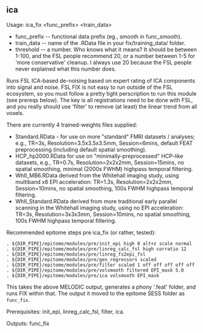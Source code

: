 ica
---
Usage: ica_fix <func_prefix> <train_data> <threshold>

+ func_prefix -- functional data prefix (eg., smooth in func_smooth).
+ train_data -- name of the .RData file in your fix/training_data/ folder.
+ threshold -- a number. Who knows what it means? It should be between 1-100, and the FSL people recommend 20, or a number between 1-5 for 'more conservative' cleanup. I always use 20 because the FSL people never explained what this number does.

Runs FSL ICA-based de-noising based on expert rating of ICA components into signal and noise. FSL FIX is not easy to run outside of the FSL ecosystem, so you must follow a pretty tight perscription to run this module (see prereqs below). The key is all registrations need to be done with FSL, and you really should use 'filter' to remove (at least) the linear trend from all voxels.

There are currently 4 trained-weights files supplied:

+ Standard.RData - for use on more "standard" FMRI datasets / analyses; e.g., TR=3s, Resolution=3.5x3.5x3.5mm, Session=6mins, default FEAT preprocessing (including default spatial smoothing).
+ HCP_hp2000.RData for use on "minimally-preprocessed" HCP-like datasets, e.g., TR=0.7s, Resolution=2x2x2mm, Session=15mins, no spatial smoothing, minimal (2000s FWHM) highpass temporal filtering.
+ WhII_MB6.RData derived from the Whitehall imaging study, using multiband x6 EPI acceleration: TR=1.3s, Resolution=2x2x2mm, Session=10mins, no spatial smoothing, 100s FWHM highpass temporal filtering.
+ WhII_Standard.RData derived from more traditional early parallel scanning in the Whitehall imaging study, using no EPI acceleration: TR=3s, Resolution=3x3x3mm, Session=10mins, no spatial smoothing, 100s FWHM highpass temporal filtering. 

Recommended epitome steps pre ica_fix (or rather, tested):

    . ${DIR_PIPE}/epitome/modules/pre/init_epi high 0 alt+z scale normal
    . ${DIR_PIPE}/epitome/modules/pre/linreg_calc_fsl high corratio 12
    . ${DIR_PIPE}/epitome/modules/pre/linreg_fs2epi_fsl
    . ${DIR_PIPE}/epitome/modules/pre/gen_regressors scaled
    . ${DIR_PIPE}/epitome/modules/pre/filter scaled 1 off off off off off
    . ${DIR_PIPE}/epitome/modules/pre/volsmooth filtered EPI_mask 5.0
    . ${DIR_PIPE}/epitome/modules/pre/ica volsmooth EPI_mask

This takes the above MELODIC output, generates a phony '.feat' folder, and runs FIX within that. The output it moved to the epitome SESS folder as `func_fix`.

Prerequisites: init_epi, linreg_calc_fsl, filter, ica.

Outputs: func_fix